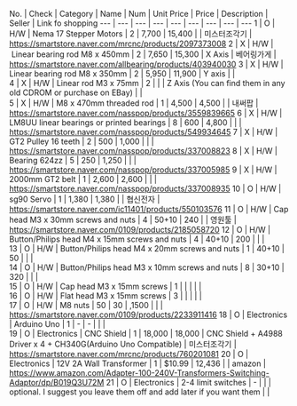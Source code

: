 No.	|	Check	|	Category	|	Name	|	Num	|	Unit Price	|	 Price 	|	Description	|	Seller	|	Link fo shopping
---	|	---	|	---	|	---	|	---	|	---	|	---	|	---	|	---
1	|	O |	H/W	|	Nema 17 Stepper Motors	|	2	|	 7,700 	|	 15,400 	|		|	미스터조각기	|	https://smartstore.naver.com/mrcnc/products/2097373008
2	| X |	H/W	|	 Linear bearing rod M8 x 450mm	|	2	|	 7,650 	|	 15,300 	|	X Axis	|	베어링가게	|	https://smartstore.naver.com/allbearing/products/403940030
3	| X |	H/W	|	Linear bearing rod M8 x 350mm	|	2	|	 5,950 	|	 11,900 	|	Y axis	|		|	
4	|	X |	H/W	|	Linear rod M3 x 75mm	|	2	|		|		|	Z Axis (You can find them in any old CDROM or purchase on EBay)	|		|	
5	| X |	H/W	|	M8 x 470mm threaded rod	|	1	|	 4,500 	|	 4,500 	|		|	내써팝	|	https://smartstore.naver.com/nasspop/products/3559839665
6	| X |	H/W	|	LM8UU linear bearings or printed bearings	|	8	|	 600 	|	 4,800 	|		|		|	https://smartstore.naver.com/nasspop/products/549934645
7	| X |	H/W	|	GT2 Pulley 16 teeth	|	2	|	 500 	|	 1,000 	|		|		|	https://smartstore.naver.com/nasspop/products/337008823
8	| X |	H/W	|	Bearing 624zz	|	5	|	 250 	|	 1,250 	|		|		|	https://smartstore.naver.com/nasspop/products/337005985
9	| X |	H/W	|	2000mm GT2 belt	|	1	|	 2,600 	|	 2,600 	|		|		|	https://smartstore.naver.com/nasspop/products/337008935
10	|	O |	H/W	|	sg90 Servo	|	1	|	 1,380 	|	 1,380 	|		|	협신전자	|	https://smartstore.naver.com/ic11401/products/550103576
11	|	O |	H/W	|	Cap head M3 x 30mm screws and nuts	|	4	|	50+10	|	 240 	|		|	영원툴	|	https://smartstore.naver.com/0109/products/2185058720
12	|	O |	H/W	|	Button/Philips head M4 x 15mm screws and nuts	|	4	|	40+10	|	 200 	|		|		|	
13	|	O |	H/W	|	Button/Philips head M4 x 20mm screws and nuts	|	1	|	40+10	|	 50 	|		|		|	
14	|	O |	H/W	|	Button/Philips head M3 x 10mm screws and nuts	|	8	|	30+10	|	 320 	|		|		|	
15	|	O |	H/W	|	Cap head M3 x 15mm screws	|	1	|		|		|		|		|	
16	|	O |	H/W	|	Flat head M3 x 15mm screws	|	3	|		|		|		|		|	
17	|	O |	H/W	|	M8 nuts	|	50	|	30	|	 ,1500 	|		|		|	https://smartstore.naver.com/0109/products/2233911416
18	|	O |	Electronics	|	Arduino Uno	|	1	|	-	|	 - 	|		|		|	
19	|	O |	Electronics	|	CNC Shield	|	1	|	 18,000 	|	 18,000 	|	CNC Shield + A4988 Driver x 4 + CH340G(Arduino Uno Compatible)	|	미스터조각기	|	https://smartstore.naver.com/mrcnc/products/760201081
20	|	O |	Electronics	|	12V 2A Wall Transformer	|	1	|	$10.99 	|	 12,436 	|		|	amazon	|	https://www.amazon.com/Adapter-100-240V-Transformers-Switching-Adaptor/dp/B019Q3U72M
21	|	O |	Electronics	|	2-4 limit switches	|	-	|		|		|	optional. I suggest you leave them off and add later if you want them	|		|	
